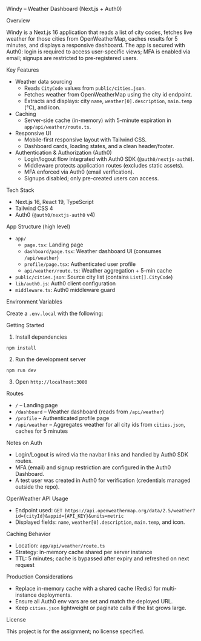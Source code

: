 Windy – Weather Dashboard (Next.js + Auth0)

Overview

Windy is a Next.js 16 application that reads a list of city codes, fetches live weather for those cities from OpenWeatherMap, caches results for 5 minutes, and displays a responsive dashboard. The app is secured with Auth0: login is required to access user-specific views; MFA is enabled via email; signups are restricted to pre-registered users.

Key Features

- Weather data sourcing
  - Reads `CityCode` values from `public/cities.json`.
  - Fetches weather from OpenWeatherMap using the city id endpoint.
  - Extracts and displays: city `name`, `weather[0].description`, `main.temp` (°C), and icon.
- Caching
  - Server-side cache (in-memory) with 5-minute expiration in `app/api/weather/route.ts`.
- Responsive UI
  - Mobile-first responsive layout with Tailwind CSS.
  - Dashboard cards, loading states, and a clean header/footer.
- Authentication & Authorization (Auth0)
  - Login/logout flow integrated with Auth0 SDK (`@auth0/nextjs-auth0`).
  - Middleware protects application routes (excludes static assets).
  - MFA enforced via Auth0 (email verification).
  - Signups disabled; only pre-created users can access.

Tech Stack

- Next.js 16, React 19, TypeScript
- Tailwind CSS 4
- Auth0 (`@auth0/nextjs-auth0` v4)

App Structure (high level)

- `app/`
  - `page.tsx`: Landing page
  - `dashboard/page.tsx`: Weather dashboard UI (consumes `/api/weather`)
  - `profile/page.tsx`: Authenticated user profile
  - `api/weather/route.ts`: Weather aggregation + 5-min cache
- `public/cities.json`: Source city list (contains `List[].CityCode`)
- `lib/auth0.js`: Auth0 client configuration
- `middleware.ts`: Auth0 middleware guard

Environment Variables

Create a `.env.local` with the following:

Getting Started

1) Install dependencies

```
npm install
```

2) Run the development server

```
npm run dev
```

3) Open `http://localhost:3000`

Routes

- `/` – Landing page
- `/dashboard` – Weather dashboard (reads from `/api/weather`)
- `/profile` – Authenticated profile page
- `/api/weather` – Aggregates weather for all city ids from `cities.json`, caches for 5 minutes

Notes on Auth

- Login/Logout is wired via the navbar links and handled by Auth0 SDK routes.
- MFA (email) and signup restriction are configured in the Auth0 Dashboard.
- A test user was created in Auth0 for verification (credentials managed outside the repo).

OpenWeather API Usage

- Endpoint used: `GET https://api.openweathermap.org/data/2.5/weather?id={cityId}&appid={API_KEY}&units=metric`
- Displayed fields: `name`, `weather[0].description`, `main.temp`, and icon.

Caching Behavior

- Location: `app/api/weather/route.ts`
- Strategy: in-memory cache shared per server instance
- TTL: 5 minutes; cache is bypassed after expiry and refreshed on next request

Production Considerations

- Replace in-memory cache with a shared cache (Redis) for multi-instance deployments.
- Ensure all Auth0 env vars are set and match the deployed URL.
- Keep `cities.json` lightweight or paginate calls if the list grows large.

License

This project is for the assignment; no license specified.


